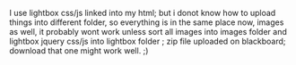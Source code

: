 I use lightbox css/js linked into my html; but i donot know how to upload things into different folder, so everything is in the same place now, images as well, it probably wont work unless sort all images into images folder and lightbox jquery css/js into lightbox folder ; 
zip file uploaded on blackboard; download that one might work well. ;)
